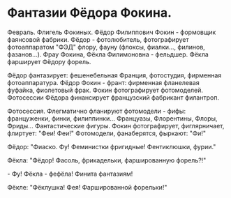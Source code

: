 #  Фантазии Фёдора Фокина.
Февраль. Флигель Фокиных. Фёдор Филиппович Фокин - формовщик фаянсовой фабрики. Фёдор - фотолюбитель, фотографирует фотоаппаратом "ФЭД" флору, фауну (флоксы, фиалки..., филинов, фазанов...). Фрау Фокина, Фёкла Филимоновна - фельдшер. Фёкла фарширует Фёдору форель.


Фёдор фантазирует: фешенебельная Франция, фотостудия, фирменная фотоаппаратура. Фёдор Фокин - франт: фирменная фланелевая фуфайка, фиолетовый фрак. Фокин фотографирует фотомоделей. Фотосессии Фёдора финансирует французский фабрикант филантроп.

Фотосессия. Флегматично фланируют фотомодели - фифы: француженки, финки, филиппинки... Француазы, Флорентины, Флоры, Фриды... Фантастические фигуры. Фокин фотографирует, фиглярничает, флиртует: "Феи! Феи!" Фотомодели, фанаберятся, фыркают: "Фи!"

Фёдор: "Фиаско. Фу! Феминистки фригидные! Фентиклюшки, фурии."


Фёкла: "Фёдор! Фасоль, фрикадельки, фаршированную форель?!"


\- Фу! Фёкла - фефёла! Финита фантазиям!

Фёкле: "Фёклушка! Фея! Фаршированной форельки!"

